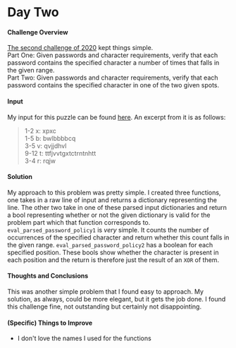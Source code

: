 # Day Two

#### Challenge Overview
[The second challenge of 2020](https://adventofcode.com/2020/day/2) kept things simple.  
Part One: Given passwords and character requirements, verify that each password contains the specified character a number of times that falls in the given range.  
Part Two: Given passwords and character requirements, verify that each password contains the specified character in one of the two given spots.

#### Input
My input for this puzzle can be found [here](./input.txt). An excerpt from it is as follows:
>   1-2 x: xpxc  
    1-5 b: bwlbbbbcq  
    3-5 v: qvjjdhvl  
    9-12 t: ttfjvvtgxtctrntnhtt  
    3-4 r: rqjw  
    
#### Solution
My approach to this problem was pretty simple. I created three functions, one takes in a raw line of input and returns a dictionary representing the line. The other two take in one of these parsed input dictionaries and return a bool representing whether or not the given dictionary is valid for the problem part which that function corresponds to. `eval_parsed_password_policy1` is _very_ simple. It counts the number of occurrences of the specified character and return whether this count falls in the given range. `eval_parsed_password_policy2` has a boolean for each specified position. These bools show whether the character is present in each position and the return is therefore just the result of an `XOR` of them.

#### Thoughts and Conclusions
This was another simple problem that I found easy to approach. My solution, as always, could be more elegant, but it gets the job done. I found this challenge fine, not outstanding but certainly not disappointing.

#### (Specific) Things to Improve
- I don't love the names I used for the functions
